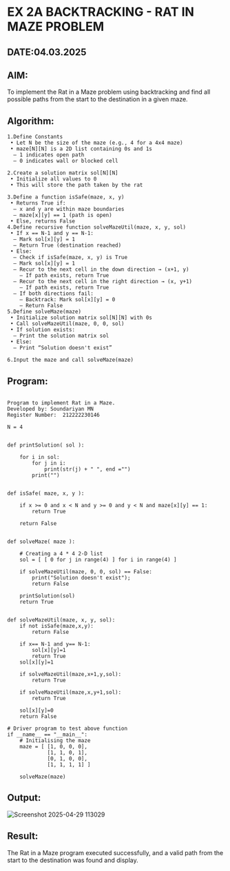 # EX 2A BACKTRACKING - RAT IN MAZE PROBLEM
## DATE:04.03.2025
## AIM:
To implement the Rat in a Maze problem using backtracking and find all possible paths from the start to the destination in a given maze.

## Algorithm:
```
1.Define Constants
 • Let N be the size of the maze (e.g., 4 for a 4x4 maze)
 • maze[N][N] is a 2D list containing 0s and 1s
  – 1 indicates open path
  – 0 indicates wall or blocked cell

2.Create a solution matrix sol[N][N]
 • Initialize all values to 0
 • This will store the path taken by the rat

3.Define a function isSafe(maze, x, y)
 • Returns True if:
  – x and y are within maze boundaries
  – maze[x][y] == 1 (path is open)
 • Else, returns False
4.Define recursive function solveMazeUtil(maze, x, y, sol)
 • If x == N-1 and y == N-1:
  – Mark sol[x][y] = 1
  – Return True (destination reached)
 • Else:
  – Check if isSafe(maze, x, y) is True
  – Mark sol[x][y] = 1
  – Recur to the next cell in the down direction → (x+1, y)
    – If path exists, return True
  – Recur to the next cell in the right direction → (x, y+1)
    – If path exists, return True
  – If both directions fail:
    – Backtrack: Mark sol[x][y] = 0
    – Return False
5.Define solveMaze(maze)
 • Initialize solution matrix sol[N][N] with 0s
 • Call solveMazeUtil(maze, 0, 0, sol)
 • If solution exists:
  – Print the solution matrix sol
 • Else:
  – Print “Solution doesn't exist”

6.Input the maze and call solveMaze(maze)
``` 

## Program:
```

Program to implement Rat in a Maze.
Developed by: Soundariyan MN
Register Number:  212222230146

N = 4
 

def printSolution( sol ):
     
    for i in sol:
        for j in i:
            print(str(j) + " ", end ="")
        print("")
 

def isSafe( maze, x, y ):
     
    if x >= 0 and x < N and y >= 0 and y < N and maze[x][y] == 1:
        return True
     
    return False
 

def solveMaze( maze ):
     
    # Creating a 4 * 4 2-D list
    sol = [ [ 0 for j in range(4) ] for i in range(4) ]
     
    if solveMazeUtil(maze, 0, 0, sol) == False:
        print("Solution doesn't exist");
        return False
     
    printSolution(sol)
    return True
     

def solveMazeUtil(maze, x, y, sol):
    if not isSafe(maze,x,y):
        return False
        
    if x== N-1 and y== N-1:
        sol[x][y]=1
        return True
    sol[x][y]=1
    
    if solveMazeUtil(maze,x+1,y,sol):
        return True
        
    if solveMazeUtil(maze,x,y+1,sol):
        return True
        
    sol[x][y]=0
    return False
     
# Driver program to test above function
if __name__ == "__main__":
    # Initialising the maze
    maze = [ [1, 0, 0, 0],
             [1, 1, 0, 1],
             [0, 1, 0, 0],
             [1, 1, 1, 1] ]
              
    solveMaze(maze)
```

## Output:

![Screenshot 2025-04-29 113029](https://github.com/user-attachments/assets/b439db2b-f92c-4a50-92ea-6198118521e5)


## Result:
The Rat in a Maze program executed successfully, and a valid path from the start to the destination was found and display.

